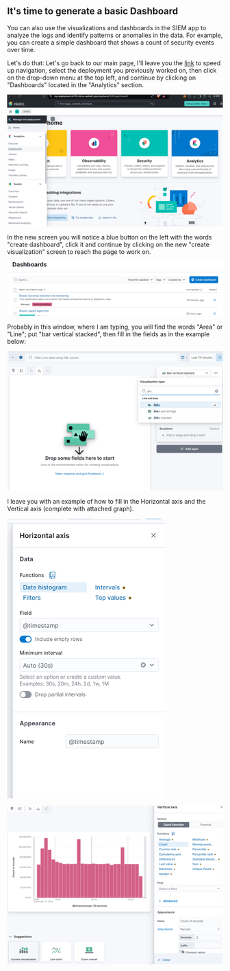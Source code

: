 ## It's time to generate a basic Dashboard

You can also use the visualizations and dashboards in the SIEM app to analyze the logs and identify patterns or anomalies in the data. For example, you can create a simple dashboard that shows a count of security events over time.

Let's do that:
Let's go back to our main page, I'll leave you the [link](https://cloud.elastic.co/home) to speed up navigation, select the deployment you previously worked on, then click on the drop-down menu at the top left, and continue by clicking on "Dashboards" located in the "Analytics" section.

![Add Integrations](./ch3im1.png)

In the new screen you will notice a blue button on the left with the words "create dashboard", click it and continue by clicking on the new "create visualization" screen to reach the page to work on.

![Add Integrations](./ch3im2.png)


Probably in this window, where I am typing, you will find the words "Area" or "Line"; put "bar vertical stacked", then fill in the fields as in the example below:

![Add Integrations](./ch3im4.png)

I leave you with an example of how to fill in the Horizontal axis and the Vertical axis (complete with attached graph).

![Add Integrations](./ch3im5.png)

![Add Integrations](./ch3im6.png)
